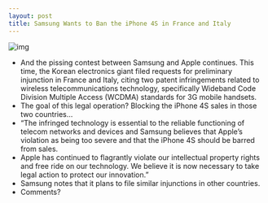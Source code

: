 ```yaml
---
layout: post
title: Samsung Wants to Ban the iPhone 4S in France and Italy
---
```

![img](http://media.idownloadblog.com/wp-content/uploads/2011/06/samsung-vs-apple.png)
* And the pissing contest between Samsung and Apple continues. This time, the Korean electronics giant filed requests for preliminary injunction in France and Italy, citing two patent infringements related to wireless telecommunications technology, specifically Wideband Code Division Multiple Access (WCDMA) standards for 3G mobile handsets.
* The goal of this legal operation? Blocking the iPhone 4S sales in those two countries…
* “The infringed technology is essential to the reliable functioning of telecom networks and devices and Samsung believes that Apple’s violation as being too severe and that the iPhone 4S should be barred from sales.
* Apple has continued to flagrantly violate our intellectual property rights and free ride on our technology. We believe it is now necessary to take legal action to protect our innovation.”
* Samsung notes that it plans to file similar injunctions in other countries.
* Comments?


